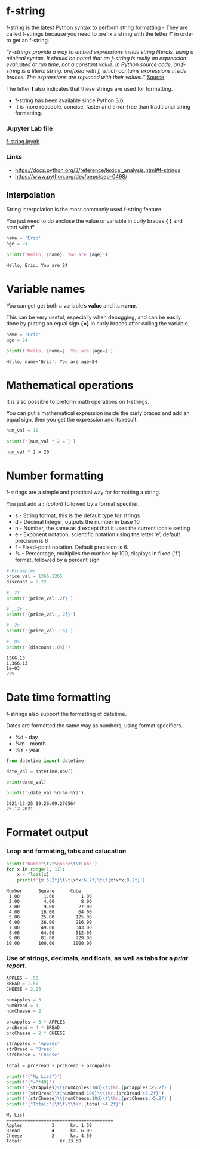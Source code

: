 # f-string
f-string is the latest Python syntax to perform string formatting - They are called f-strings because you need to prefix a string with the letter **f'** in order to get an f-string. 

*“F-strings provide a way to embed expressions inside string literals, using a minimal syntax. It should be noted that an f-string is really an expression evaluated at run time, not a constant value. In Python source code, an f-string is a literal string, prefixed with f, which contains expressions inside braces. The expressions are replaced with their values.”* [Source](https://www.python.org/dev/peps/pep-0498/#abstract)

The letter **f** also indicates that these strings are used for formatting.

- f-string has been available since Python 3.6. 
- It is more readable, concise, faster and error-free than traditional string formatting.

### Jupyter Lab file
[f-string.ipynb](f-string.ipynb)

### Links
- https://docs.python.org/3/reference/lexical_analysis.html#f-strings
- https://www.python.org/dev/peps/pep-0498/

## Interpolation
String interpolation is the most commonly used f-string feature. 

You just need to do enclose the value or variable in curly braces **{ }** and start with **f'**


```python
name = 'Eric'
age = 24

print(f'Hello, {name}. You are {age}')
```

    Hello, Eric. You are 24
    

# Variable names
You can get get both a variable’s **value** and its **name**. 

This can be very useful, especially when debugging, and can be easily done by putting an equal sign **{=}** in curly braces after calling the variable.


```python
name = 'Eric'
age = 24

print(f'Hello, {name=}. You are {age=}')
```

    Hello, name='Eric'. You are age=24
    

# Mathematical operations
It is also possible to preform math operations on f-strings.

You can put a mathematical expression inside the curly braces and add an equal sign, then you get the expression and its result.


```python
num_val = 10

print(f'{num_val * 2 = }')
```

    num_val * 2 = 20
    

# Number formatting
f-strings are a simple and practical way for formatting a string.

You just add a **:** (*colon*) followed by a format specifier.

- s - String format, this is the default type for strings
- d - Decimal Integer, outputs the number in base 10
- n - Number, the same as d except that it uses the current locale setting
- e - Exponent notation, scientific notation using the letter ‘e’, default precision is 6
- f - Fixed-point notation. Default precision is 6.
- % - Percentage, multiplies the number by 100, displays in fixed ('f') format, followed by a percent sign



```python
# Excamples
price_val = 1366.1265
discount = 0.22

# .2f
print(f'{price_val:.2f}')

# ,.2f - 
print(f'{price_val:,.2f}')

# .2n
print(f'{price_val:.1n}')

# .0%
print(f'{discount:.0%}')

```

    1366.13
    1,366.13
    1e+03
    22%
    

# Date time formatting
f-strings also support the formatting of datetime.

Dates are formatted the same way as numbers, using format specifiers. 

- %d - day
- %m - month
- %Y - year


```python
from datetime import datetime;

date_val = datetime.now()

print(date_val)

print(f'{date_val:%d-%m-%Y}')
```

    2021-12-25 19:26:09.276564
    25-12-2021
    

# Formatet output

### Loop and formating, tabs and calucation


```python
print(f'Number\t\tSquare\t\tCube')
for x in range(1, 11):
    x = float(x)
    print(f'{x:5.2f}\t\t{x*x:6.2f}\t\t{x*x*x:8.2f}')
```

    Number		Square		Cube
     1.00		  1.00		    1.00
     2.00		  4.00		    8.00
     3.00		  9.00		   27.00
     4.00		 16.00		   64.00
     5.00		 25.00		  125.00
     6.00		 36.00		  216.00
     7.00		 49.00		  343.00
     8.00		 64.00		  512.00
     9.00		 81.00		  729.00
    10.00		100.00		 1000.00
    

### Use of strings, decimals, and floats, as well as tabs for a *print report*.


```python
APPLES = .50
BREAD = 1.50
CHEESE = 2.25

numApples = 3
numBread = 4
numCheese = 2

prcApples = 3 * APPLES
prcBread = 4 * BREAD
prcCheese = 2 * CHEESE

strApples = 'Apples'
strBread = 'Bread'
strCheese = 'Cheese'

total = prcBread + prcBread + prcApples

print(f'{"My List"}')
print(f'{"="*40}')
print(f'{strApples}\t{numApples:10d}\t\tkr.{prcApples:>5.2f}')
print(f'{strBread}\t{numBread:10d}\t\tkr.{prcBread:>5.2f}')
print(f'{strCheese}\t{numCheese:10d}\t\tkr.{prcCheese:>5.2f}')
print(f'{"Total:"}\t\t\t\tkr.{total:>4.2f}')
```

    My List
    ========================================
    Apples	         3		kr. 1.50
    Bread	         4		kr. 6.00
    Cheese	         2		kr. 4.50
    Total:				kr.13.50
    
